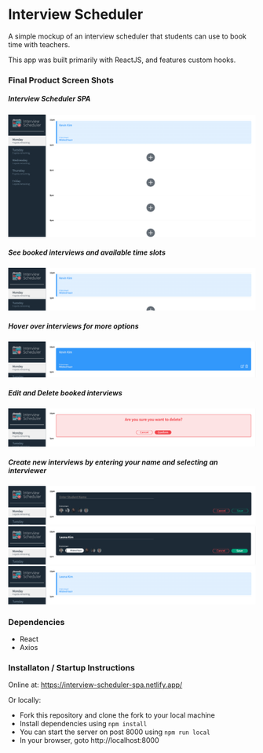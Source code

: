 # Interview Scheduler

A simple mockup of an interview scheduler that students can use to book time with teachers.

This app was built primarily with ReactJS, and features custom hooks.

### Final Product Screen Shots

##### Interview Scheduler SPA

!["Interview Scheduler SPA"](https://github.com/kvn-km/scheduler/blob/master/public/images/screenshots/scheduler-1.png?raw=true)

##### See booked interviews and available time slots

!["See booked interviews and available time slots"](https://github.com/kvn-km/scheduler/blob/master/public/images/screenshots/scheduler-2.png?raw=true)

##### Hover over interviews for more options

!["Hover over interviews for more options"](https://github.com/kvn-km/scheduler/blob/master/public/images/screenshots/scheduler-3.png?raw=true)

##### Edit and Delete booked interviews

!["Edit and Delete booked interviews"](https://github.com/kvn-km/scheduler/blob/master/public/images/screenshots/scheduler-4.png?raw=true)

##### Create new interviews by entering your name and selecting an interviewer

!["Create new interviews by entering your name and selecting an interviewer"](https://github.com/kvn-km/scheduler/blob/master/public/images/screenshots/scheduler-5.png?raw=true) !["Create new interviews by entering your name and selecting an interviewer"](https://github.com/kvn-km/scheduler/blob/master/public/images/screenshots/scheduler-6.png?raw=true) !["Create new interviews by entering your name and selecting an interviewer"](https://github.com/kvn-km/scheduler/blob/master/public/images/screenshots/scheduler-7.png?raw=true)

### Dependencies

- React
- Axios

### Installaton / Startup Instructions

Online at: https://interview-scheduler-spa.netlify.app/

Or locally:

- Fork this repository and clone the fork to your local machine
- Install dependencies using `npm install`
- You can start the server on post 8000 using `npm run local`
- In your browser, goto http://localhost:8000
